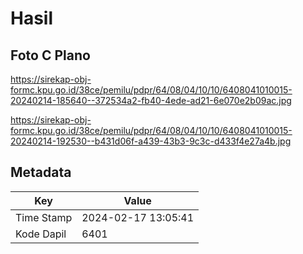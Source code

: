 # Hasil

## Foto C Plano

https://sirekap-obj-formc.kpu.go.id/38ce/pemilu/pdpr/64/08/04/10/10/6408041010015-20240214-185640--372534a2-fb40-4ede-ad21-6e070e2b09ac.jpg

https://sirekap-obj-formc.kpu.go.id/38ce/pemilu/pdpr/64/08/04/10/10/6408041010015-20240214-192530--b431d06f-a439-43b3-9c3c-d433f4e27a4b.jpg


## Metadata

| Key        | Value               |
| ---------- | ------------------- |
| Time Stamp | 2024-02-17 13:05:41 |
| Kode Dapil | 6401                |



